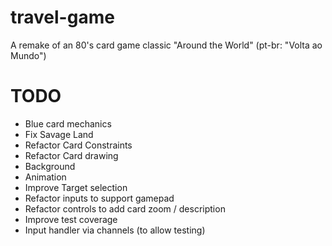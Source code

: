 # travel-game
A remake of an 80's card game classic "Around the World" (pt-br: "Volta ao Mundo")

# TODO

- Blue card mechanics
- Fix Savage Land
- Refactor Card Constraints
- Refactor Card drawing
- Background
- Animation
- Improve Target selection
- Refactor inputs to support gamepad
- Refactor controls to add card zoom / description
- Improve test coverage
- Input handler via channels (to allow testing)